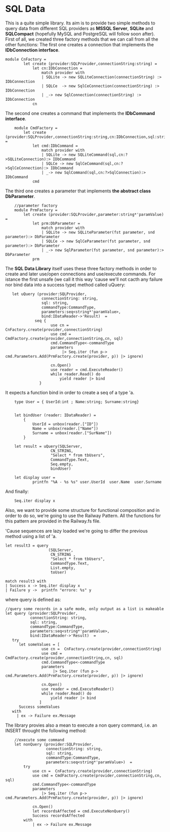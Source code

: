 # SQL Data #

This is a quite simple library. Its aim is to provide two simple methods to query data from different SQL providers as **MSSQL Server**, **SQLite** and **SQLCompact** (hopefully MySQL and PostgreSQL will follow soon after).
First of all, we created three factory methods that we can call from all the other functions:
The first one creates a connection that implements the **IDbConnection interface**.

	module CnFactory = 
	        let create (provider:SQLProvider,connectionString:string) =
	            let cn:IDbConnection =
	                match provider with
	                | SQLite -> new SQLiteConnection(connectionString) :> IDbConnection
	                | SQLCe  -> new SqlCeConnection(connectionString) :> IDbConnection
	                | _-> new SqlConnection(connectionString) :> IDbConnection 
	            cn

The second one creates a command that implements the **IDbCommand interface**.

	    module CmdFactory = 
	        let create (provider:SQLProvider,connectionString:string,cn:IDbConnection,sql:string) =
	            let cmd:IDbCommand = 
	                match provider with
	                | SQLite -> new SQLiteCommand(sql,cn:?>SQLiteConnection):> IDbCommand
	                | SQLCe -> new SqlCeCommand(sql,cn:?>SqlCeConnection):> IDbCommand
	                | _-> new SqlCommand(sql,cn:?>SqlConnection):> IDbCommand 
	            cmd
The third one creates a parameter that implements **the abstract class DbParameter**.

	    //parameter factory
	    module PrmFactory = 
	        let create (provider:SQLProvider,parameter:string*'paramValue) =
	            let prm:DbParameter = 
	                match provider with
	                | SQLite -> new SQLiteParameter(fst parameter, snd parameter):> DbParameter
	                | SQLCe -> new SqlCeParameter(fst parameter, snd parameter):> DbParameter
	                | _-> new SqlParameter(fst parameter, snd parameter):> DbParameter 
	            prm

The **SQL Data Library** itself uses these three factory methods in order to create and later use/open connections and use/execute commands.
For istance the first unsafe (we call it this way 'cause we'll not cacth any failure nor bind data into a success type) method called uQuery:

	   let uQuery (provider:SQLProvider,
	                connectionString: string,
	                sql: string,
	                commandType:CommandType,
	                parameters:seq<string*'paramValue>,
	                bind:IDataReader->'Result)  = 
	             seq { 
	                    use cn = CnFactory.create(provider,connectionString)
	                    use cmd = CmdFactory.create(provider,connectionString,cn, sql)  
	                    cmd.CommandType<-commandType 
	                    parameters 
	                         |> Seq.iter (fun p-> cmd.Parameters.Add(PrmFactory.create(provider, p)) |> ignore)
	
	                    cn.Open()
	                    use reader = cmd.ExecuteReader()
	                    while reader.Read() do
	                        yield reader |> bind
	               }

It expects a function bind in order to create a seq of a type 'a.

		type User = { UserId:int ; Name:string; Surname:string}
		
		
		let bindUser (reader: IDataReader) =
		    { 
		        UserId = unbox(reader.["ID"])
		        Name = unbox(reader.["Name"])
		        Surname = unbox(reader.["SurName"])
		    } 
		
		let result = uQuery(SQLServer,
		                CN_STRING,
		                "Select * from tbUsers",
		                CommandType.Text, 
		                Seq.empty,
		                bindUser)
		
		let display user =
		        printfn "%A - %s %s" user.UserId  user.Name  user.Surname

And finally:

		Seq.iter display x

Also, we want to provide some structure for functional composition and in order to do so, we're going to use the Railway Pattern. All the functions for this pattern are provided in the Railway.fs file.

'Cause sequences are lazy loaded we're going to differ the previous method using a list of 'a.


    let result3 = query 
                       (SQLServer,
                        CN_STRING ,                       
                        "Select * from tbUsers",
                        CommandType.Text,
                        List.empty,
                        toUser)

    match result3 with
    | Success x -> Seq.iter display x
    | Failure y ->  printfn "errore: %s" y

where query is defined as:

	//query some records in a safe mode, only output as a list is makeable
	let query (provider:SQLProvider,
	           connectionString: string,
	           sql: string,
	           commandType:CommandType,
	           parameters:seq<string*'paramValue>,
	           bind:IDataReader->'Result)  = 
	   try
	      let someValues = [
	                use cn =  CnFactory.create(provider,connectionString)
	                use cmd = CmdFactory.create(provider,connectionString,cn, sql)  
	                cmd.CommandType<-commandType 
	                parameters 
	                     |> Seq.iter (fun p-> cmd.Parameters.Add(PrmFactory.create(provider, p)) |> ignore)
	              
	                cn.Open()
	                use reader = cmd.ExecuteReader()
	                while reader.Read() do
	                    yield reader |> bind
	               ]
	      Success someValues
	   with
	     | ex -> Failure ex.Message


The library provies also a mean to execute a non query command, i.e. an INSERT throught the following method:

        //execute some command
        let nonQuery (provider:SQLProvider,
                      connectionString: string,
                      sql: string,
                      commandType:CommandType,
                      parameters:seq<string*'paramValue>)  = 
            try
                use cn =  CnFactory.create(provider,connectionString)
                use cmd = CmdFactory.create(provider,connectionString,cn, sql)
                cmd.CommandType<-commandType   
                parameters 
                    |> Seq.iter (fun p-> cmd.Parameters.Add(PrmFactory.create(provider, p)) |> ignore)

                cn.Open()
                let recordsAffected = cmd.ExecuteNonQuery()
                Success recordsAffected
            with
                | ex -> Failure ex.Message




